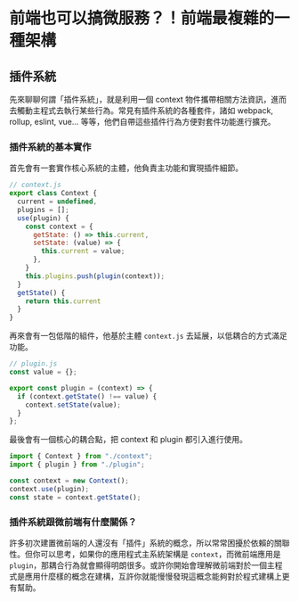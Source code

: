 # 前端也可以搞微服務？！前端最複雜的一種架構

## 插件系統

先來聊聊何謂「插件系統」，就是利用一個 context 物件攜帶相關方法資訊，進而去觸動主程式去執行某些行為。常見有插件系統的各種套件，諸如 webpack, rollup, eslint, vue... 等等，他們自帶這些插件行為方便對套件功能進行擴充。

### 插件系統的基本實作

首先會有一套實作核心系統的主體，他負責主功能和實現插件細節。

```js
// context.js
export class Context {
  current = undefined,
  plugins = [];
  use(plugin) {
    const context = {
      getState: () => this.current,
      setState: (value) => {
        this.current = value;
      },
    }
    this.plugins.push(plugin(context));
  }
  getState() {
    return this.current
  }
}
```

再來會有一包低階的組件，他基於主體 `context.js` 去延展，以低耦合的方式滿足功能。

```js
// plugin.js
const value = {};

export const plugin = (context) => {
  if (context.getState() !== value) {
    context.setState(value);
  }
};
```

最後會有一個核心的耦合點，把 context 和 plugin 都引入進行使用。

```js
import { Context } from "./context";
import { plugin } from "./plugin";

const context = new Context();
context.use(plugin);
const state = context.getState();
```

### 插件系統跟微前端有什麼關係？

許多初次建置微前端的人還沒有「插件」系統的概念，所以常常困擾於依賴的關聯性。但你可以思考，如果你的應用程式主系統架構是 `context`，而微前端應用是 `plugin`，那耦合行為就會顯得明朗很多。或許你開始會理解微前端對於一個主程式是應用什麼樣的概念在建構，互許你就能慢慢發現這概念能夠對於程式建構上更有幫助。
